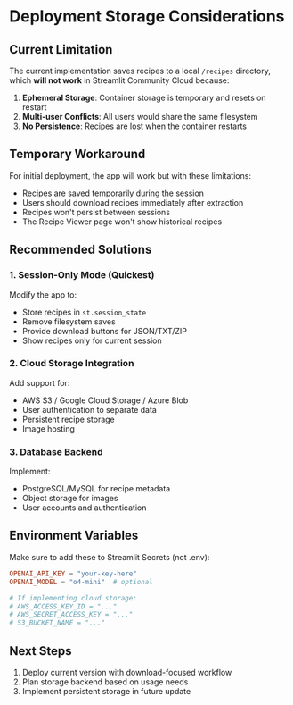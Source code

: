 # Deployment Storage Considerations

## Current Limitation

The current implementation saves recipes to a local `/recipes` directory, which **will not work** in Streamlit Community Cloud because:

1. **Ephemeral Storage**: Container storage is temporary and resets on restart
2. **Multi-user Conflicts**: All users would share the same filesystem
3. **No Persistence**: Recipes are lost when the container restarts

## Temporary Workaround

For initial deployment, the app will work but with these limitations:
- Recipes are saved temporarily during the session
- Users should download recipes immediately after extraction
- Recipes won't persist between sessions
- The Recipe Viewer page won't show historical recipes

## Recommended Solutions

### 1. Session-Only Mode (Quickest)
Modify the app to:
- Store recipes in `st.session_state`
- Remove filesystem saves
- Provide download buttons for JSON/TXT/ZIP
- Show recipes only for current session

### 2. Cloud Storage Integration
Add support for:
- AWS S3 / Google Cloud Storage / Azure Blob
- User authentication to separate data
- Persistent recipe storage
- Image hosting

### 3. Database Backend
Implement:
- PostgreSQL/MySQL for recipe metadata
- Object storage for images
- User accounts and authentication

## Environment Variables

Make sure to add these to Streamlit Secrets (not .env):
```toml
OPENAI_API_KEY = "your-key-here"
OPENAI_MODEL = "o4-mini"  # optional

# If implementing cloud storage:
# AWS_ACCESS_KEY_ID = "..."
# AWS_SECRET_ACCESS_KEY = "..."
# S3_BUCKET_NAME = "..."
```

## Next Steps

1. Deploy current version with download-focused workflow
2. Plan storage backend based on usage needs
3. Implement persistent storage in future update